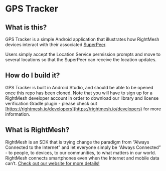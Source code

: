 # GPS Tracker

## What is this?

GPS Tracker is a simple Android application that illustrates how RightMesh devices interact with their associated [SuperPeer](https://medium.com/rightmesh/rightmesh-roadmap-multiple-superpeers-implementation-plan-and-progress-e637be9d53fb).

Users simply accept the Location Service permission prompts and move to several locations so that the SuperPeer can receive the location updates.

## How do I build it?

GPS Tracker is built in Android Studio, and should be able to be opened once this repo has been cloned. Note that you will have to sign up for a RightMesh developer account in order to download our library and license verification Gradle plugin - please check out [https://rightmesh.io/developers](https://rightmesh.io/developers) for more information.

## What is RightMesh?

RightMesh is an SDK that is trying change the paradigm from “Always Connected to the Internet” and let everyone simply be “Always Connected” - to people, to devices, to our communities, to what matters in our world. RightMesh connects smartphones even when the Internet and mobile data can’t. [Check out our website for more details!](https://www.rightmesh.io)
